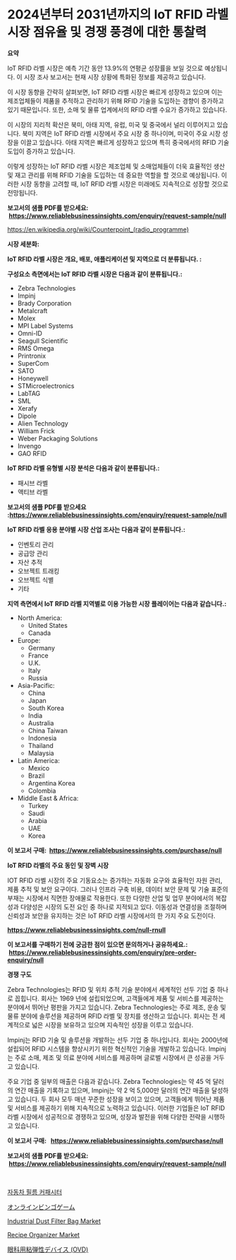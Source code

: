 <p><h1>2024년부터 2031년까지의 IoT RFID 라벨 시장 점유율 및 경쟁 풍경에 대한 통찰력</h1></p><p><strong>요약</strong></p>
<p><p>IoT RFID 라벨 시장은 예측 기간 동안 13.9%의 연평균 성장률을 보일 것으로 예상됩니다. 이 시장 조사 보고서는 현재 시장 상황에 특화된 정보를 제공하고 있습니다. </p><p>이 시장 동향을 간략히 살펴보면, IoT RFID 라벨 시장은 빠르게 성장하고 있으며 이는 제조업체들이 제품을 추적하고 관리하기 위해 RFID 기술을 도입하는 경향이 증가하고 있기 때문입니다. 또한, 소매 및 물류 업계에서의 RFID 라벨 수요가 증가하고 있습니다.</p><p>이 시장의 지리적 확산은 북미, 아태 지역, 유럽, 미국 및 중국에서 널리 이루어지고 있습니다. 북미 지역은 IoT RFID 라벨 시장에서 주요 시장 중 하나이며, 미국이 주요 시장 성장을 이끌고 있습니다. 아태 지역은 빠르게 성장하고 있으며 특히 중국에서의 RFID 기술 도입이 증가하고 있습니다.</p><p>이렇게 성장하는 IoT RFID 라벨 시장은 제조업체 및 소매업체들이 더욱 효율적인 생산 및 재고 관리를 위해 RFID 기술을 도입하는 데 중요한 역할을 할 것으로 예상됩니다. 이러한 시장 동향을 고려할 때, IoT RFID 라벨 시장은 미래에도 지속적으로 성장할 것으로 전망됩니다.</p></p>
<p><strong>보고서의 샘플 PDF를 받으세요: &nbsp;<a href="https://www.reliablebusinessinsights.com/enquiry/request-sample/null">https://www.reliablebusinessinsights.com/enquiry/request-sample/null</a></strong></p>
<p><a href="https://en.wikipedia.org/wiki/Counterpoint_(radio_programme)">https://en.wikipedia.org/wiki/Counterpoint_(radio_programme)</a></p>
<p><strong>시장 세분화:</strong></p>
<p><strong> IoT RFID 라벨 시장은 개요, 배포, 애플리케이션 및 지역으로 더 분류됩니다. :</strong></p>
<p><strong>구성요소 측면에서는 IoT RFID 라벨 시장은 다음과 같이 분류됩니다.:</strong></p>
<p><ul><li>Zebra Technologies</li><li>Impinj</li><li>Brady Corporation</li><li>Metalcraft</li><li>Molex</li><li>MPI Label Systems</li><li>Omni-ID</li><li>Seagull Scientific</li><li>RMS Omega</li><li>Printronix</li><li>SuperCom</li><li>SATO</li><li>Honeywell</li><li>STMicroelectronics</li><li>LabTAG</li><li>SML</li><li>Xerafy</li><li>Dipole</li><li>Alien Technology</li><li>William Frick</li><li>Weber Packaging Solutions</li><li>Invengo</li><li>GAO RFID</li></ul></p>
<p><strong> IoT RFID 라벨 유형별 시장 분석은 다음과 같이 분류됩니다.:</strong></p>
<p><ul><li>패시브 라벨</li><li>액티브 라벨</li></ul></p>
<p><strong>보고서의 샘플 PDF를 받으세요 :<a href="https://www.reliablebusinessinsights.com/enquiry/request-sample/null">https://www.reliablebusinessinsights.com/enquiry/request-sample/null</a></strong></p>
<p><strong> IoT RFID 라벨 응용 분야별 시장 산업 조사는 다음과 같이 분류됩니다.:</strong></p>
<p><ul><li>인벤토리 관리</li><li>공급망 관리</li><li>자산 추적</li><li>오브젝트 트래킹</li><li>오브젝트 식별</li><li>기타</li></ul></p>
<p><strong>지역 측면에서 IoT RFID 라벨 지역별로 이용 가능한 시장 플레이어는 다음과 같습니다.:</strong></p>
<p><ul>
    <li>
        North America:
        <ul>
            <li>United States</li>
            <li>Canada</li>
        </ul>
    </li>
    <li>
        Europe:
        <ul>
            <li>Germany</li>
            <li>France</li>
            <li>U.K.</li>
            <li>Italy</li>
            <li>Russia</li>
        </ul>
    </li>
    <li>
        Asia-Pacific:
        <ul>
            <li>China</li>
            <li>Japan</li>
            <li>South Korea</li>
            <li>India</li>
            <li>Australia</li>
            <li>China Taiwan</li>
            <li>Indonesia</li>
            <li>Thailand</li>
            <li>Malaysia</li>
        </ul>
    </li>
    <li>
        Latin America:
        <ul>
            <li>Mexico</li>
            <li>Brazil</li>
            <li>Argentina Korea</li>
            <li>Colombia</li>
        </ul>
    </li>
    <li>
        Middle East & Africa:
        <ul>
            <li>Turkey</li>
            <li>Saudi</li>
            <li>Arabia</li>
            <li>UAE</li>
            <li>Korea</li>
        </ul>
    </li>
    </ul></p>
<p><strong>이 보고서 구매: &nbsp;<a href="https://www.reliablebusinessinsights.com/purchase/null">https://www.reliablebusinessinsights.com/purchase/null</a></strong></p>
<p><strong>IoT RFID 라벨의 주요 동인 및 장벽 시장</strong></p>
<p><p>IOT RFID 라벨 시장의 주요 기동요소는 증가하는 자동화 요구와 효율적인 자원 관리, 제품 추적 및 보안 요구이다. 그러나 인프라 구축 비용, 데이터 보안 문제 및 기술 표준의 부재는 시장에서 직면한 장애물로 작용한다. 또한 다양한 산업 및 업무 분야에서의 복잡성과 다양성은 시장의 도전 요인 중 하나로 지적되고 있다. 이동성과 연결성을 조절하며 신뢰성과 보안을 유지하는 것은 IoT RFID 라벨 시장에서의 한 가지 주요 도전이다.</p></p>
<p><strong><a href="https://www.reliablebusinessinsights.com/null-rnull">https://www.reliablebusinessinsights.com/null-rnull</a></strong></p>
<p><strong>이 보고서를 구매하기 전에 궁금한 점이 있으면 문의하거나 공유하세요.: &nbsp;<a href="https://www.reliablebusinessinsights.com/enquiry/pre-order-enquiry/null">https://www.reliablebusinessinsights.com/enquiry/pre-order-enquiry/null</a></strong></p>
<p><strong>경쟁 구도</strong></p>
<p><p>Zebra Technologies는 RFID 및 위치 추적 기술 분야에서 세계적인 선두 기업 중 하나로 꼽힙니다. 회사는 1969 년에 설립되었으며, 고객들에게 제품 및 서비스를 제공하는 분야에서 뛰어난 평판을 가지고 있습니다. Zebra Technologies는 주로 제조, 운송 및 물류 분야에 솔루션을 제공하며 RFID 라벨 및 장치를 생산하고 있습니다. 회사는 전 세계적으로 넓은 시장을 보유하고 있으며 지속적인 성장을 이루고 있습니다.</p><p>Impinj는 RFID 기술 및 솔루션을 개발하는 선두 기업 중 하나입니다. 회사는 2000년에 설립되어 RFID 시스템을 향상시키기 위한 혁신적인 기술을 개발하고 있습니다. Impinj는 주로 소매, 제조 및 의료 분야에 서비스를 제공하며 글로벌 시장에서 큰 성공을 거두고 있습니다.</p><p>주요 기업 중 일부의 매출은 다음과 같습니다. Zebra Technologies는 약 45 억 달러의 연간 매출을 기록하고 있으며, Impinj는 약 2 억 5,000만 달러의 연간 매출을 달성하고 있습니다. 두 회사 모두 매년 꾸준한 성장을 보이고 있으며, 고객들에게 뛰어난 제품 및 서비스를 제공하기 위해 지속적으로 노력하고 있습니다. 이러한 기업들은 IoT RFID 라벨 시장에서 성공적으로 경쟁하고 있으며, 성장과 발전을 위해 다양한 전략을 시행하고 있습니다.</p></p>
<p><strong>이 보고서 구매: &nbsp; <a href="https://www.reliablebusinessinsights.com/purchase/null">https://www.reliablebusinessinsights.com/purchase/null</a></strong></p>
<p><strong>보고서의 샘플 PDF를 받으세요: &nbsp;<a href="https://www.reliablebusinessinsights.com/enquiry/request-sample/null">https://www.reliablebusinessinsights.com/enquiry/request-sample/null</a></strong><strong></strong></p>
<p>&nbsp;</p>
<p><p><a href="https://github.com/sougarounis/Market-Research-Report-List-4/blob/main/3499172122834.md">자동차 필름 커패시터</a></p><p><a href="https://medium.com/@josephmiller1959/%E5%B8%82%E5%A0%B4%E4%BA%88%E6%B8%AC-%E3%82%B0%E3%83%AD%E3%83%BC%E3%83%90%E3%83%AB%E3%82%AA%E3%83%B3%E3%83%A9%E3%82%A4%E3%83%B3%E3%83%93%E3%83%B3%E3%82%B4%E3%82%B2%E3%83%BC%E3%83%A0%E3%81%AE%E3%83%88%E3%83%AC%E3%83%B3%E3%83%89%E3%81%A8%E5%BD%B1%E9%9F%BF%E5%88%86%E6%9E%90-2024%E5%B9%B4-2031%E5%B9%B4-10b26cf73b2c">オンラインビンゴゲーム</a></p><p><a href="https://medium.com/@marcoshoppe2023/global-industrial-dust-filter-bag-market-focus-on-product-type-ptef-polyester-aramid-others-end-175498f13906">Industrial Dust Filter Bag Market</a></p><p><a href="https://github.com/HenrietteMills1/Market-Research-Report-List-2/blob/main/recipe-organizer-market.md">Recipe Organizer Market</a></p><p><a href="https://medium.com/@queenlitle19361/%E7%9C%BC%E7%A7%91%E7%B2%98%E5%BC%BE%E6%80%A7%E3%83%87%E3%83%90%E3%82%A4%E3%82%B9-ovd-%E5%B8%82%E5%A0%B4%E3%81%AB%E9%96%A2%E3%81%99%E3%82%8B%E6%B4%9E%E5%AF%9F-%E5%B8%82%E5%A0%B4%E5%8F%82%E5%8A%A0%E8%80%85-%E5%B8%82%E5%A0%B4%E8%A6%8F%E6%A8%A1-%E5%9C%B0%E7%90%86%E7%9A%84%E5%9C%B0%E5%9F%9F-%E3%81%8A%E3%82%88%E3%81%B3%E4%BA%88%E6%B8%AC-2024%E5%B9%B4-2031%E5%B9%B4-1cf33caadd90">眼科用粘弾性デバイス (OVD)</a></p></p>